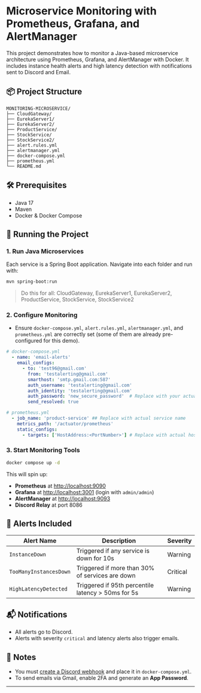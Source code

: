 # Microservice Monitoring with Prometheus, Grafana, and AlertManager

This project demonstrates how to monitor a Java-based microservice architecture using Prometheus, Grafana, and AlertManager with Docker. It includes instance health alerts and high latency detection with notifications sent to Discord and Email.

## 📦 Project Structure

```
MONITORING-MICROSERVICE/
├── CloudGateway/
├── EurekaServer1/
├── EurekaServer2/
├── ProductService/
├── StockService/
├── StockService2/
├── alert.rules.yml
├── alertmanager.yml
├── docker-compose.yml
├── prometheus.yml
└── README.md
```

## 🛠 Prerequisites

- Java 17
- Maven
- Docker & Docker Compose

## 🚀 Running the Project

### 1. Run Java Microservices

Each service is a Spring Boot application. Navigate into each folder and run with:

```bash
mvn spring-boot:run
```

> Do this for all: CloudGateway, EurekaServer1, EurekaServer2, ProductService, StockService, StockService2

### 2. Configure Monitoring

- Ensure `docker-compose.yml`, `alert.rules.yml`, `alertmanager.yml`, and `prometheus.yml` are correctly set (some of them are already pre-configured for this demo).

```yaml
# docker-compose.yml
  - name: 'email-alerts'
    email_configs:
      - to: 'test96@gmail.com'
        from: 'testalerting@gmail.com'
        smarthost: 'smtp.gmail.com:587'
        auth_username: 'testalerting@gmail.com'
        auth_identity: 'testalerting@gmail.com'
        auth_password: 'new_secure_password'  # Replace with your actual app password
        send_resolved: true
```

```yaml
# prometheus.yml
  - job_name: 'product-service' ## Replace with actual service name
    metrics_path: '/actuator/prometheus'
    static_configs:
      - targets: ['HostAddress:<PortNumber>'] # Replace with actual host and port

```


### 3. Start Monitoring Tools

```bash
docker compose up -d
```

This will spin up:

- **Prometheus** at [http://localhost:9090](http://localhost:9090)
- **Grafana** at [http://localhost:3001](http://localhost:3001) (login with `admin/admin`)
- **AlertManager** at [http://localhost:9093](http://localhost:9093)
- **Discord Relay** at port 8086

## 🔔 Alerts Included

| Alert Name           | Description                                          | Severity |
|----------------------|------------------------------------------------------|----------|
| `InstanceDown`       | Triggered if any service is down for 10s            | Warning  |
| `TooManyInstancesDown` | Triggered if more than 30% of services are down    | Critical |
| `HighLatencyDetected` | Triggered if 95th percentile latency > 50ms for 5s | Warning  |

## 📬 Notifications

- All alerts go to Discord.
- Alerts with severity `critical` and latency alerts also trigger emails.

## 📌 Notes

- You must [create a Discord webhook](https://support.discord.com/hc/en-us/articles/228383668-Intro-to-Webhooks) and place it in `docker-compose.yml`.
- To send emails via Gmail, enable 2FA and generate an **App Password**.

---

